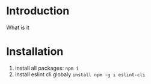 # Introduction
What is it

# Installation
1. install all packages: `npm i`
2. install eslint cli globaly `install npm -g i eslint-cli`
